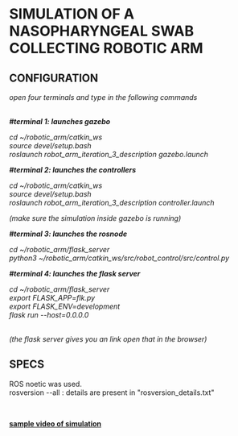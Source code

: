 # SIMULATION OF A NASOPHARYNGEAL SWAB COLLECTING ROBOTIC ARM

## CONFIGURATION

<i>
open four terminals and type in the following commands<br>
<br>

 <b>#terminal 1: launches gazebo</b><br>

cd ~/robotic_arm/catkin_ws<br>
source devel/setup.bash <br>
roslaunch robot_arm_iteration_3_description gazebo.launch<br>

<b>#terminal 2: launches the controllers</b><br>

cd ~/robotic_arm/catkin_ws<br>
source devel/setup.bash <br>
roslaunch robot_arm_iteration_3_description controller.launch<br>


(make sure the simulation inside gazebo is running)<br>

<b>#terminal 3: launches the rosnode</b><br>

cd ~/robotic_arm/flask_server<br>
python3 ~/robotic_arm/catkin_ws/src/robot_control/src/control.py<br>

 <b>#terminal 4: launches the flask server </b><br>

cd ~/robotic_arm/flask_server<br>
export FLASK_APP=flk.py<br>
export FLASK_ENV=development<br>
flask run --host=0.0.0.0<br>


<br>
(the flask server gives you an link open that in the browser)
</i>


<br>



## SPECS
ROS noetic was used.<br>
rosversion --all : details are present in "rosversion_details.txt"

<br>

[<b>sample video of simulation</b>](https://www.youtube.com/watch?v=KTm77U-Daog&list=PLR_FmEFFCB3JdIsf11Cr5g7DOb9cal-JV&index=35&t=249s&ab_channel=ebinjohny)




